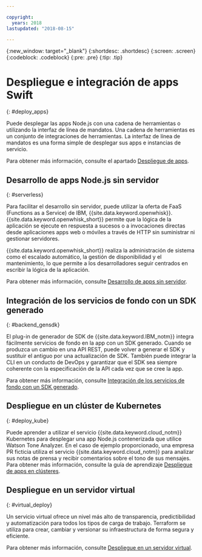 ```yaml
---

copyright:
  years: 2018
lastupdated: "2018-08-15"

---
```

{:new_window: target="_blank"}
{:shortdesc: .shortdesc}
{:screen: .screen}
{:codeblock: .codeblock}
{:pre: .pre}
{:tip: .tip}

# Despliegue e integración de apps Swift
{: #deploy_apps}

Puede desplegar las apps Node.js con una cadena de herramientas o utilizando la interfaz de línea de mandatos. Una cadena de herramientas es un conjunto de integraciones de herramientas. La interfaz de línea de mandatos es una forma simple de desplegar sus apps e instancias de servicio.

Para obtener más información, consulte el apartado [Despliegue de apps](../apps/dep-app-tool.html).

## Desarrollo de apps Node.js sin servidor
{: #serverless}

Para facilitar el desarrollo sin servidor, puede utilizar la oferta de FaaS (Functions as a Service) de IBM, {{site.data.keyword.openwhisk}}. {{site.data.keyword.openwhisk_short}} permite que la lógica de la aplicación se ejecute en respuesta a sucesos o a invocaciones directas desde aplicaciones apps web o móviles a través de HTTP sin suministrar ni gestionar servidores.

{{site.data.keyword.openwhisk_short}} realiza la administración de sistema como el escalado automático, la gestión de disponibilidad y el mantenimiento, lo que permite a los desarrolladores seguir centrados en escribir la lógica de la aplicación.

Para obtener más información, consulte [Desarrollo de apps sin servidor](../apps/deploying/functions.html).

## Integración de los servicios de fondo con un SDK generado
{: #backend_gensdk}

El plug-in de generador de SDK de {{site.data.keyword.IBM_notm}} integra fácilmente servicios de fondo en la app con un SDK generado. Cuando se produzca un cambio en una API REST, puede volver a generar el SDK y sustituir el antiguo por una actualización de SDK. También puede integrar la CLI en un conducto de DevOps y garantizar que el SDK sea siempre coherente con la especificación de la API cada vez que se cree la app.

Para obtener más información, consulte [Integración de los servicios de fondo con un SDK generado](../apps/deploying/api_management.html).

## Despliegue en un clúster de Kubernetes
{: #deploy_kube}

Puede aprender a utilizar el servicio {{site.data.keyword.cloud_notm}} Kubernetes para desplegar una app Node.js contenerizada que utilice Watson Tone Analyzer. En el caso de ejemplo proporcionado, una empresa PR ficticia utiliza el servicio {{site.data.keyword.cloud_notm}} para analizar sus notas de prensa y recibir comentarios sobre el tono de sus mensajes. Para obtener más información, consulte la guía de aprendizaje [Despliegue de apps en clústeres](../containers/cs_tutorials_apps.html).

## Despliegue en un servidor virtual
{: #virtual_deploy}

Un servicio virtual ofrece un nivel más alto de transparencia, predictibilidad y automatización para todos los tipos de carga de trabajo. Terraform se utiliza para crear, cambiar y versionar su infraestructura de forma segura y eficiente.

Para obtener más información, consulte [Despliegue en un servidor virtual](../apps/vsi-deploy.html).
